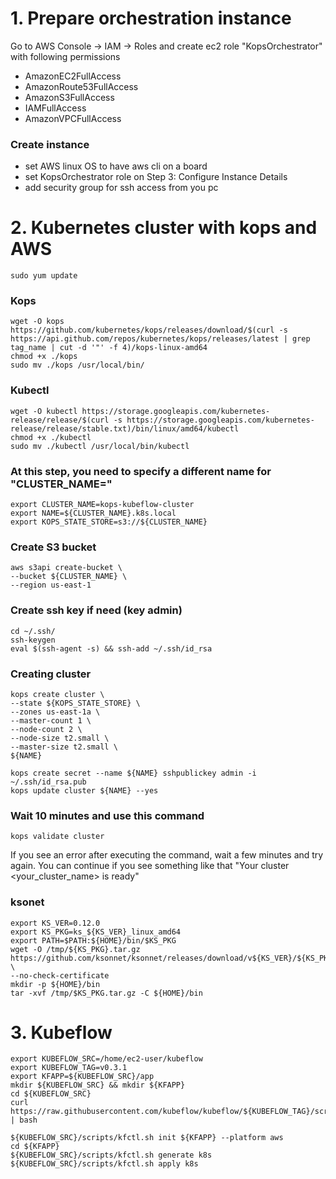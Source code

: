 # 1. Prepare orchestration instance
Go to AWS Console -> IAM -> Roles and create ec2 role "KopsOrchestrator" with following permissions

- AmazonEC2FullAccess
- AmazonRoute53FullAccess
- AmazonS3FullAccess
- IAMFullAccess
- AmazonVPCFullAccess

### Create instance
- set AWS linux OS to have aws cli on a board
- set KopsOrchestrator role on Step 3: Configure Instance Details
- add security group for ssh access from you pc


# 2. Kubernetes cluster with kops and AWS

    sudo yum update
### Kops
    wget -O kops https://github.com/kubernetes/kops/releases/download/$(curl -s https://api.github.com/repos/kubernetes/kops/releases/latest | grep tag_name | cut -d '"' -f 4)/kops-linux-amd64
    chmod +x ./kops
    sudo mv ./kops /usr/local/bin/
### Kubectl
    wget -O kubectl https://storage.googleapis.com/kubernetes-release/release/$(curl -s https://storage.googleapis.com/kubernetes-release/release/stable.txt)/bin/linux/amd64/kubectl
    chmod +x ./kubectl
    sudo mv ./kubectl /usr/local/bin/kubectl

### At this step, you need to specify a different name for "CLUSTER_NAME="

    export CLUSTER_NAME=kops-kubeflow-cluster
    export NAME=${CLUSTER_NAME}.k8s.local
    export KOPS_STATE_STORE=s3://${CLUSTER_NAME}

### Create S3 bucket
    aws s3api create-bucket \
    --bucket ${CLUSTER_NAME} \
    --region us-east-1


### Create ssh key if need (key admin)
    cd ~/.ssh/
    ssh-keygen
    eval $(ssh-agent -s) && ssh-add ~/.ssh/id_rsa

### Creating cluster
    kops create cluster \
    --state ${KOPS_STATE_STORE} \
    --zones us-east-1a \
    --master-count 1 \
    --node-count 2 \
    --node-size t2.small \
    --master-size t2.small \
    ${NAME}

    kops create secret --name ${NAME} sshpublickey admin -i ~/.ssh/id_rsa.pub
    kops update cluster ${NAME} --yes
### Wait 10 minutes and use this command
    kops validate cluster
If you see an error after executing the command, wait a few minutes and try again.
You can continue if you see something like that "Your cluster <your_cluster_name> is ready"

### ksonet
    export KS_VER=0.12.0
    export KS_PKG=ks_${KS_VER}_linux_amd64
    export PATH=$PATH:${HOME}/bin/$KS_PKG
    wget -O /tmp/${KS_PKG}.tar.gz https://github.com/ksonnet/ksonnet/releases/download/v${KS_VER}/${KS_PKG}.tar.gz \
    --no-check-certificate
    mkdir -p ${HOME}/bin
    tar -xvf /tmp/$KS_PKG.tar.gz -C ${HOME}/bin

# 3. Kubeflow
    export KUBEFLOW_SRC=/home/ec2-user/kubeflow
    export KUBEFLOW_TAG=v0.3.1
    export KFAPP=${KUBEFLOW_SRC}/app
    mkdir ${KUBEFLOW_SRC} && mkdir ${KFAPP}
    cd ${KUBEFLOW_SRC}
    curl https://raw.githubusercontent.com/kubeflow/kubeflow/${KUBEFLOW_TAG}/scripts/download.sh | bash

    ${KUBEFLOW_SRC}/scripts/kfctl.sh init ${KFAPP} --platform aws
    cd ${KFAPP}
    ${KUBEFLOW_SRC}/scripts/kfctl.sh generate k8s
    ${KUBEFLOW_SRC}/scripts/kfctl.sh apply k8s
